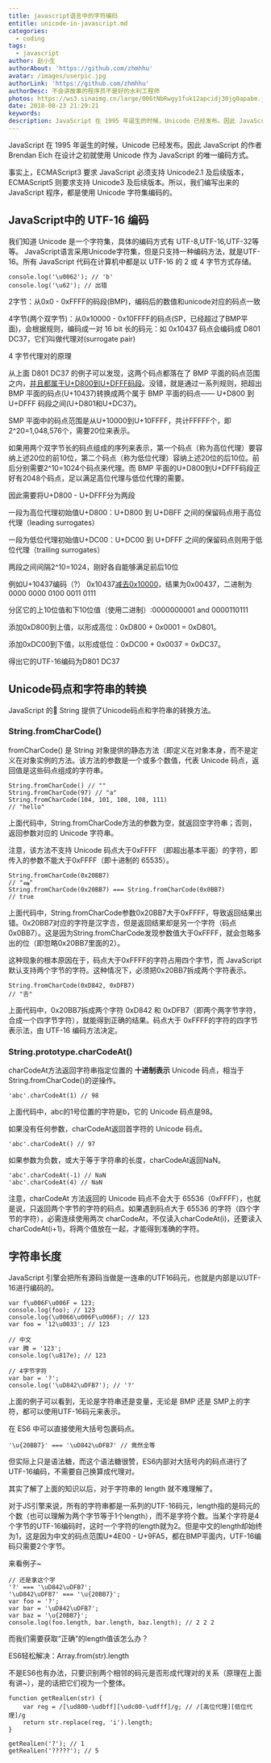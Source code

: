 ```yaml
---
title: javascript语言中的字符编码
entitle: unicode-in-javascript.md
categories:
  - coding
tags:
  - javascript
author: 赵小生
authorAbout: 'https://github.com/zhmhhu'
avatar: /images/userpic.jpg
authorLink: 'https://github.com/zhmhhu'
authorDesc: 不会讲故事的程序员不是好的水利工程师
photos: https://ws3.sinaimg.cn/large/006tNbRwgy1fuk12apcidj30jg0apabm.jpg
date: 2018-08-23 21:29:21
keywords:
description: JavaScript 在 1995 年诞生的时候，Unicode 已经发布。因此 JavaScript 的作者 Brendan Eich 在设计之初就使用 Unicode 作为 JavaScript 的唯一编码方式。
---
```


JavaScript 在 1995 年诞生的时候，Unicode 已经发布。因此 JavaScript 的作者 Brendan Eich 在设计之初就使用 Unicode 作为 JavaScript 的唯一编码方式。

事实上，ECMAScript3 要求 JavaScript 必须支持 Unicode2.1 及后续版本，ECMAScript5 则要求支持 Unicode3 及后续版本。所以，我们编写出来的 JavaScript 程序，都是使用 Unicode 字符集编码的。


## JavaScript中的 UTF-16 编码

我们知道 Unicode 是一个字符集，具体的编码方式有 UTF-8,UTF-16,UTF-32等等。
JavaScript语言采用Unicode字符集，但是只支持一种编码方法，就是UTF-16。所有 JavaScript 代码在计算机中都是以 UTF-16 的 2 或 4 字节方式存储。
```
console.log('\u0062'); // 'b'
console.log('\u62'); // 出错
```


2字节：从0x0 - 0xFFFF的码段(BMP)，编码后的数值和unicode对应的码点一致

4字节(两个双字节)：从0x10000 - 0x10FFFF的码点(SP，已经超过了BMP平面)，会根据规则，编码成一对 16 bit 长的码元：如 0x10437 码点会编码成 D801 DC37，它们叫做代理对(surrogate pair)

4 字节代理对的原理

从上面 D801 DC37 的例子可以发现，这两个码点都落在了 BMP 平面的码点范围之内，<u>并且都属于U+D800到U+DFFF码段</u>。没错，就是通过一系列规则，把超出 BMP 平面的码点(U+10437)转换成两个属于 BMP 平面的码点—— U+D800 到 U+DFFF 码段之间(U+D801和U+DC37)。


SMP 平面中的码点范围是从U+10000到U+10FFFF，共计FFFFF个，即2^20=1,048,576个，需要20位来表示。

如果用两个双字节长的码点组成的序列来表示，第一个码点（称为高位代理）要容纳上述20位的前10位，第二个码点（称为低位代理）容纳上述20位的后10位。前后分别需要2^10=1024个码点来代理。而 BMP 平面的U+D800到U+DFFF码段正好有2048个码点，足以满足高位代理与低位代理的需要。

因此需要将U+D800 - U+DFFF分为两段

一段为高位代理初始值U+D800：U+D800 到 U+DBFF 之间的保留码点用于高位代理（leading surrogates）

一段为低位代理初始值U+DC00：U+DC00 到 U+DFFF 之间的保留码点则用于低位代理（trailing surrogates）

两段之间间隔2^10=1024，刚好各自能够满足前后10位

例如U+10437编码（?）
0x10437<u>减去0x10000</u>，结果为0x00437，二进制为0000 0000 0100 0011 0111

分区它的上10位值和下10位值（使用二进制）:0000000001 and 0000110111

添加0xD800到上值，以形成高位：0xD800 + 0x0001 = 0xD801。

添加0xDC00到下值，以形成低位：0xDC00 + 0x0037 = 0xDC37。

得出它的UTF-16编码为D801 DC37


## Unicode码点和字符串的转换

JavaScript 的 String 提供了Unicode码点和字符串的转换方法。 

### String.fromCharCode()

fromCharCode() 是 String 对象提供的静态方法（即定义在对象本身，而不是定义在对象实例的方法。该方法的参数是一个或多个数值，代表 Unicode 码点，返回值是这些码点组成的字符串。
```
String.fromCharCode() // ""
String.fromCharCode(97) // "a"
String.fromCharCode(104, 101, 108, 108, 111)
// "hello"
```
上面代码中，String.fromCharCode方法的参数为空，就返回空字符串；否则，返回参数对应的 Unicode 字符串。

注意，该方法不支持 Unicode 码点大于0xFFFF （即超出基本平面）的字符，即传入的参数不能大于0xFFFF（即十进制的 65535）。
```
String.fromCharCode(0x20BB7)
// "ஷ"
String.fromCharCode(0x20BB7) === String.fromCharCode(0x0BB7)
// true
```
上面代码中，String.fromCharCode参数0x20BB7大于0xFFFF，导致返回结果出错。0x20BB7对应的字符是汉字𠮷，但是返回结果却是另一个字符（码点0x0BB7）。这是因为String.fromCharCode发现参数值大于0xFFFF，就会忽略多出的位（即忽略0x20BB7里面的2）。

这种现象的根本原因在于，码点大于0xFFFF的字符占用四个字节，而 JavaScript 默认支持两个字节的字符。这种情况下，必须把0x20BB7拆成两个字符表示。
```
String.fromCharCode(0xD842, 0xDFB7)
// "𠮷"
```
上面代码中，0x20BB7拆成两个字符 0xD842 和 0xDFB7（即两个两字节字符，合成一个四字节字符），就能得到正确的结果。码点大于 0xFFFF的字符的四字节表示法，由 UTF-16 编码方法决定。

### String.prototype.charCodeAt()

charCodeAt方法返回字符串指定位置的 **十进制表示** Unicode 码点，相当于String.fromCharCode()的逆操作。
```
'abc'.charCodeAt(1) // 98
```
上面代码中，abc的1号位置的字符是b，它的 Unicode 码点是98。

如果没有任何参数，charCodeAt返回首字符的 Unicode 码点。
```
'abc'.charCodeAt() // 97
```
如果参数为负数，或大于等于字符串的长度，charCodeAt返回NaN。
```
'abc'.charCodeAt(-1) // NaN
'abc'.charCodeAt(4) // NaN
```
注意，charCodeAt 方法返回的 Unicode 码点不会大于 65536（0xFFFF），也就是说，只返回两个字节的字符的码点。如果遇到码点大于 65536 的字符（四个字节的字符），必需连续使用两次 charCodeAt，不仅读入charCodeAt(i)，还要读入charCodeAt(i+1)，将两个值放在一起，才能得到准确的字符。


## 字符串长度

JavaScript 引擎会把所有源码当做是一连串的UTF16码元，也就是内部是以UTF-16进行编码的。
```
var f\u006F\u006F = 123;
console.log(foo); // 123
console.log(\u0066\u006F\u006F); // 123
var foo = '12\u0033'; // 123

// 中文
var 腾 = '123';
console.log(\u817e); // 123

// 4字节字符
var bar = '?';
console.log('\uD842\uDFB7'); // '?'
```

上面的例子可以看到，无论是字符串还是变量，无论是 BMP 还是 SMP上的字符，都可以使用UTF-16码元来表示。

在 ES6 中可以直接使用大括号包裹码点。

```
'\u{20BB7}' === '\uD842\uDFB7' // 竟然全等
```
但实际上只是语法糖，而这个语法糖很赞，ES6内部对大括号内的码点进行了UTF-16编码，不需要自己换算成代理对。

其实了解了上面的知识以后，对于字符串的 length 就不难理解了。

对于JS引擎来说，所有的字符串都是一系列的UTF-16码元，length指的是码元的个数（也可以理解为两个字节等于1个length），而不是字符个数。当某个字符是4个字节的UTF-16编码时，这时一个字符的length就为2。但是中文的length却始终为1，这是因为中文的码点范围U+4E00 - U+9FA5，都在BMP平面内，UTF-16编码只需要2个字节。

来看例子~
```
// 还是拿这个字
'?' === '\uD842\uDFB7';
'\uD842\uDFB7' === '\u{20BB7}';
var foo = '?';
var bar = '\uD842\uDFB7';
var baz = '\u{20BB7}';
console.log(foo.length, bar.length, baz.length); // 2 2 2
```
而我们需要获取“正确”的length值该怎么办？

ES6轻松解决：Array.from(str).length

不是ES6也有办法，只要识别两个相邻的码元是否形成代理对的关系（原理在上面有讲~），是的话把它们视为一个整体。

```
function getRealLen(str) {
    var reg = /[\ud800-\udbff][\udc00-\udfff]/g; // /[高位代理][低位代理]/g
    return str.replace(reg, 'i').length;
}

getRealLen('?'); // 1
getRealLen('?????'); // 5
```
